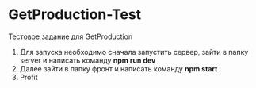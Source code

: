 # GetProduction-Test
Тестовое задание для GetProduction

1. Для запуска необходимо сначала запустить сервер, зайти в папку server и написать команду **npm run dev**
2. Далее зайти в папку фронт и написать команду **npm start**
3. Profit
